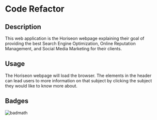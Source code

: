 

# Code Refactor

## Description

This web application is the Horiseon webpage explaining their goal of providing the best Search Engine Optimization, Online Reputation Management, and Social Media Marketing for their clients.

## Usage

The Horiseon webpage will load the browser. The elements in the header can lead users to more information on that subject by clicking the subject they would like to know more about. 

## Badges

![badmath](https://img.shields.io/github/followers/TheRealPlanZ?style=social)
